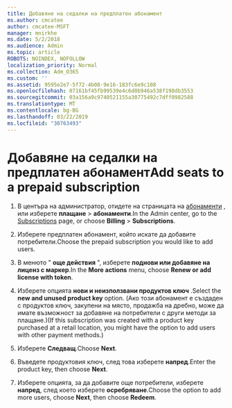 ```yaml
---
title: Добавяне на седалки на предплатен абонамент
ms.author: cmcatee
author: cmcatee-MSFT
manager: mnirkhe
ms.date: 5/2/2018
ms.audience: Admin
ms.topic: article
ROBOTS: NOINDEX, NOFOLLOW
localization_priority: Normal
ms.collection: Adm_O365
ms.custom: ''
ms.assetid: 9595e2e7-5f72-4b08-9e16-183fc6e9c108
ms.openlocfilehash: 07161bf45fb99539e4c6d0b946a538f198db3553
ms.sourcegitcommit: 03a156a9c9740521155a30775492c7dff0982588
ms.translationtype: MT
ms.contentlocale: bg-BG
ms.lasthandoff: 03/22/2019
ms.locfileid: "30763493"
---
```

# <a name="add-seats-to-a-prepaid-subscription"></a><span data-ttu-id="8c49e-102">Добавяне на седалки на предплатен абонамент</span><span class="sxs-lookup"><span data-stu-id="8c49e-102">Add seats to a prepaid subscription</span></span>

1. <span data-ttu-id="8c49e-103">В центъра на администратор, отидете на страницата на [абонаменти](https://go.microsoft.com/fwlink/p/?linkid=842054) , или изберете **плащане** \> **абонаменти**.</span><span class="sxs-lookup"><span data-stu-id="8c49e-103">In the Admin center, go to the [Subscriptions](https://go.microsoft.com/fwlink/p/?linkid=842054) page, or choose **Billing** \> **Subscriptions**.</span></span>
    
2. <span data-ttu-id="8c49e-104">Изберете предплатен абонамент, който искате да добавите потребители.</span><span class="sxs-lookup"><span data-stu-id="8c49e-104">Choose the prepaid subscription you would like to add users.</span></span>
    
3. <span data-ttu-id="8c49e-105">В менюто " **още действия** ", изберете **поднови или добавяне на лиценз с маркер**.</span><span class="sxs-lookup"><span data-stu-id="8c49e-105">In the **More actions** menu, choose **Renew or add license with token**.</span></span>
    
4. <span data-ttu-id="8c49e-106">Изберете опцията **нови и неизползвани продуктов ключ** .</span><span class="sxs-lookup"><span data-stu-id="8c49e-106">Select the **new and unused product key** option.</span></span> <span data-ttu-id="8c49e-107">(Ако този абонамент е създаден с продуктов ключ, закупени на място, продажба на дребно, може да имате възможност за добавяне на потребители с други методи за плащане.)</span><span class="sxs-lookup"><span data-stu-id="8c49e-107">(If this subscription was created with a product key purchased at a retail location, you might have the option to add users with other payment methods.)</span></span> 
    
5. <span data-ttu-id="8c49e-108">Изберете **Следващ**.</span><span class="sxs-lookup"><span data-stu-id="8c49e-108">Choose **Next**.</span></span>
    
6. <span data-ttu-id="8c49e-109">Въведете продуктовия ключ, след това изберете **напред**.</span><span class="sxs-lookup"><span data-stu-id="8c49e-109">Enter the product key, then choose **Next**.</span></span>
    
7. <span data-ttu-id="8c49e-110">Изберете опцията, за да добавите още потребители, изберете **напред**, след което изберете **осребряване**.</span><span class="sxs-lookup"><span data-stu-id="8c49e-110">Choose the option to add more users, choose **Next**, then choose **Redeem**.</span></span>
    

